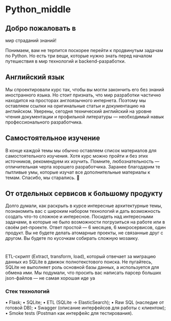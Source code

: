 # Python_middle

## Добро пожаловать в 
мир страданий знаний! 

Понимаем, вам не терпится поскорее перейти к продвинутым задачам
по Python. Но есть три вещи, которые нужно знать перед началом
путешествия в мир технологий и backend-разработки.

## Английский язык

Мы спроектировали курс так, чтобы вы могли закончить его без знаний
иностранного языка. Но стоит признать, что мир разработки частично
находится на просторах англоязычного интернета. Поэтому мы
оставляем ссылки на оригинальные статьи и документацию на
английском. Уверены, сегодня технический английский на уровне чтения
документации и профильной литературы — необходимый навык
профессионального разработчика.

## Самостоятельное изучение

В конце каждой темы мы обычно оставляем список материалов для
самостоятельного изучения. Хотя курс можно пройти и без этих
источников, рекомендуем их изучить. Помните, любознательность —
отличительная черта хорошего разработчика.
Заранее благодарим те пытливые умы, которые изучат все
дополнительные материалы к темам. Спасибо, мы старались. 🖤

## От отдельных сервисов к большому продукту

Долго думали, как раскрыть в курсе интересные архитектурные темы, 
познакомить вас с широким набором технологий и дать возможность
создать что-то сложное и интересное. Посидеть над интересными
задачами, в которые не было возможности погрузиться на работе или в
своём pet-проекте.
Ответ простой — 6 месяцев, 6 микросервисов, один продукт. Вы не
будете делать атомарные проекты, не связанные друг с другом. Вы
будете по кусочкам собирать сложную мозаику.

#

ETL-скрипт (Extract, transform, load), который отвечает за миграцию
данных из SQLite в движок полнотекстового поиска. Не пугайтесь, 
SQLite не выполняет роль основной базы данных, а используется
для обмена ими. Мы подумали, что просить вас написать парсер
больших json-файлов — не самая хорошая иде ya

### Стек технологий

• Flask;
• SQLite;
• ETL (SQLite → ElasticSearch);
• Raw SQL (наследие от готовой DB);
• Swagger (описание интерфейсов для работы с клиентом);
• Smoke tests (Postman как интерфейс для тестирования).

